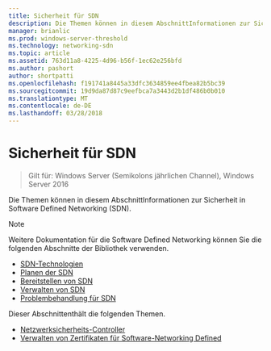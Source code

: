 ```yaml
---
title: Sicherheit für SDN
description: Die Themen können in diesem AbschnittInformationen zur Sicherheit in Software Defined Networking \(SDN\) in Windows Server2016 Datacenter.
manager: brianlic
ms.prod: windows-server-threshold
ms.technology: networking-sdn
ms.topic: article
ms.assetid: 763d11a8-4225-4d96-b56f-1ec62e256bfd
ms.author: pashort
author: shortpatti
ms.openlocfilehash: f191741a8445a33dfc3634859ee4fbea82b5bc39
ms.sourcegitcommit: 19d9da87d87c9eefbca7a3443d2b1df486b0b010
ms.translationtype: MT
ms.contentlocale: de-DE
ms.lasthandoff: 03/28/2018
---
```

# <a name="security-for-sdn"></a>Sicherheit für SDN

>Gilt für: Windows Server (Semikolons jährlichen Channel), Windows Server 2016

Die Themen können in diesem AbschnittInformationen zur Sicherheit in Software Defined Networking \(SDN\).

>[!Note]
>Weitere Dokumentation für die Software Defined Networking können Sie die folgenden Abschnitte der Bibliothek verwenden.
>
> - [SDN-Technologien](../technologies/Software-Defined-Networking-Technologies.md)  
> - [Planen der SDN](../plan/Plan-Software-Defined-Networking.md) 
> - [Bereitstellen von SDN](../deploy/Deploy-Software-Defined-Networking.md)  
> - [Verwalten von SDN](../manage/manage-sdn.md)  
> - [Problembehandlung für SDN](../troubleshoot/Troubleshoot-Software-Defined-Networking.md)

Dieser Abschnittenthält die folgenden Themen.

- [Netzwerksicherheits-Controller](nc-security.md)
- [Verwalten von Zertifikaten für Software-Networking Defined](sdn-manage-certs.md)